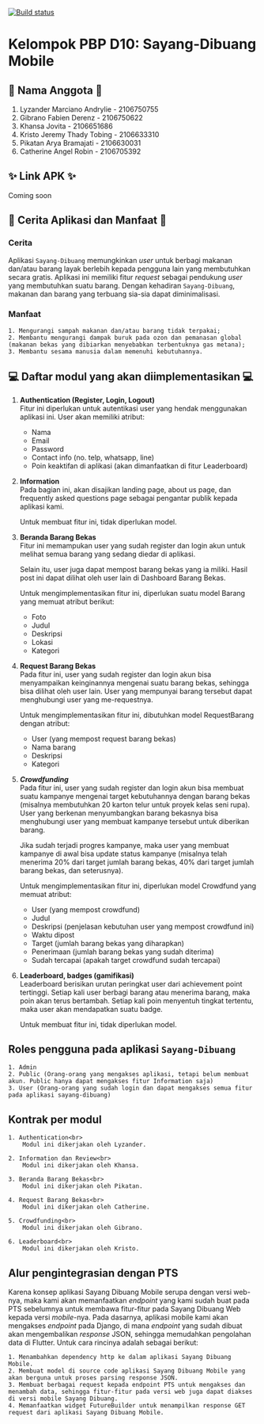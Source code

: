 [![Build status](https://build.appcenter.ms/v0.1/apps/55439676-0b23-45ae-b115-8f1604153864/branches/main/badge)](https://appcenter.ms)
# Kelompok PBP D10: Sayang-Dibuang Mobile

## 📌 Nama Anggota 📌

1. Lyzander Marciano Andrylie - 2106750755
2. Gibrano Fabien Derenz - 2106750622
3. Khansa Jovita - 2106651686
4. Kristo Jeremy Thady Tobing - 2106633310
5. Pikatan Arya Bramajati - 2106630031
6. Catherine Angel Robin - 2106705392

## ✨ Link APK ✨

Coming soon

## 📜 Cerita Aplikasi dan Manfaat 📜

### Cerita

Aplikasi `Sayang-Dibuang` memungkinkan _user_ untuk berbagi makanan dan/atau barang layak berlebih kepada pengguna lain yang membutuhkan secara gratis. Aplikasi ini memiliki fitur _request_ sebagai pendukung _user_ yang membutuhkan suatu barang. Dengan kehadiran `Sayang-Dibuang`, makanan dan barang yang terbuang sia-sia dapat diminimalisasi.

### Manfaat

    1. Mengurangi sampah makanan dan/atau barang tidak terpakai;
    2. Membantu mengurangi dampak buruk pada ozon dan pemanasan global (makanan bekas yang dibiarkan menyebabkan terbentuknya gas metana);
    3. Membantu sesama manusia dalam memenuhi kebutuhannya.

## 💻 Daftar modul yang akan diimplementasikan 💻

1. **Authentication (Register, Login, Logout)**<br>
   Fitur ini diperlukan untuk autentikasi user yang hendak menggunakan aplikasi ini. User akan memiliki atribut:
   - Nama
   - Email
   - Password
   - Contact info (no. telp, whatsapp, line)
   - Poin keaktifan di aplikasi (akan dimanfaatkan di fitur Leaderboard)
2. **Information**<br>
   Pada bagian ini, akan disajikan landing page, about us page, dan frequently asked questions page sebagai pengantar publik kepada aplikasi kami.

   Untuk membuat fitur ini, tidak diperlukan model.

3. **Beranda Barang Bekas**<br>
   Fitur ini memampukan user yang sudah register dan login akun untuk melihat semua barang yang sedang diedar di aplikasi.

   Selain itu, user juga dapat mempost barang bekas yang ia miliki. Hasil post ini dapat dilihat oleh user lain di Dashboard Barang Bekas.

   Untuk mengimplementasikan fitur ini, diperlukan suatu model Barang yang memuat atribut berikut:

   - Foto
   - Judul
   - Deskripsi
   - Lokasi
   - Kategori

4. **Request Barang Bekas**<br>
   Pada fitur ini, user yang sudah register dan login akun bisa menyampaikan keinginannya mengenai suatu barang bekas, sehingga bisa dilihat oleh user lain. User yang mempunyai barang tersebut dapat menghubungi user yang me-requestnya.

   Untuk mengimplementasikan fitur ini, dibutuhkan model RequestBarang dengan atribut:

   - User (yang mempost request barang bekas)
   - Nama barang
   - Deskripsi
   - Kategori

5. **_Crowdfunding_**<br>
   Pada fitur ini, user yang sudah register dan login akun bisa membuat suatu kampanye mengenai target kebutuhannya dengan barang bekas (misalnya membutuhkan 20 karton telur untuk proyek kelas seni rupa). User yang berkenan menyumbangkan barang bekasnya bisa menghubungi user yang membuat kampanye tersebut untuk diberikan barang.

   Jika sudah terjadi progres kampanye, maka user yang membuat kampanye di awal bisa update status kampanye (misalnya telah menerima 20% dari target jumlah barang bekas, 40% dari target jumlah barang bekas, dan seterusnya).

   Untuk mengimplementasikan fitur ini, diperlukan model Crowdfund yang memuat atribut:

   - User (yang mempost crowdfund)
   - Judul
   - Deskripsi (penjelasan kebutuhan user yang mempost crowdfund ini)
   - Waktu dipost
   - Target (jumlah barang bekas yang diharapkan)
   - Penerimaan (jumlah barang bekas yang sudah diterima)
   - Sudah tercapai (apakah target crowdfund sudah tercapai)

6. **Leaderboard, badges (gamifikasi)**<br>
   Leaderboard berisikan urutan peringkat user dari achievement point tertinggi. Setiap kali user berbagi barang atau menerima barang, maka poin akan terus bertambah. Setiap kali poin menyentuh tingkat tertentu, maka user akan mendapatkan suatu badge.

   Untuk membuat fitur ini, tidak diperlukan model.

## Roles pengguna pada aplikasi `Sayang-Dibuang`<br>

    1. Admin
    2. Public (Orang-orang yang mengakses aplikasi, tetapi belum membuat akun. Public hanya dapat mengakses fitur Information saja)
    3. User (Orang-orang yang sudah login dan dapat mengakses semua fitur pada aplikasi sayang-dibuang)

## Kontrak per modul<br>

    1. Authentication<br>
        Modul ini dikerjakan oleh Lyzander.

    2. Information dan Review<br>
        Modul ini dikerjakan oleh Khansa.

    3. Beranda Barang Bekas<br>
        Modul ini dikerjakan oleh Pikatan.

    4. Request Barang Bekas<br>
        Modul ini dikerjakan oleh Catherine.

    5. Crowdfunding<br>
        Modul ini dikerjakan oleh Gibrano.

    6. Leaderboard<br>
        Modul ini dikerjakan oleh Kristo.

## Alur pengintegrasian dengan PTS<br>
Karena konsep aplikasi Sayang Dibuang Mobile serupa dengan versi web-nya, maka kami akan memanfaatkan _endpoint_ yang kami sudah buat pada PTS sebelumnya untuk membawa fitur-fitur pada Sayang Dibuang Web kepada versi _mobile_-nya. Pada dasarnya, aplikasi mobile kami akan mengakses _endpoint_ pada Django, di mana _endpoint_ yang sudah dibuat akan mengembalikan _response_ JSON, sehingga memudahkan pengolahan data di Flutter. Untuk cara rincinya adalah sebagai berikut:
    
    1. Menambahkan dependency http ke dalam aplikasi Sayang Dibuang Mobile.
    2. Membuat model di source code aplikasi Sayang Dibuang Mobile yang akan berguna untuk proses parsing response JSON.
    3. Membuat berbagai request kepada endpoint PTS untuk mengakses dan menambah data, sehingga fitur-fitur pada versi web juga dapat diakses di versi mobile Sayang Dibuang.
    4. Memanfaatkan widget FutureBuilder untuk menampilkan response GET request dari aplikasi Sayang Dibuang Mobile.
